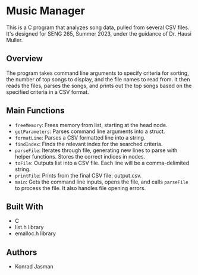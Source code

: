 # Music Manager

This is a C program that analyzes song data, pulled from several CSV files. It's designed for SENG 265, Summer 2023, under the guidance of Dr. Hausi Muller.

## Overview

The program takes command line arguments to specify criteria for sorting, the number of top songs to display, and the file names to read from. It then reads the files, parses the songs, and prints out the top songs based on the specified criteria in a CSV format.

## Main Functions

- `freeMemory`: Frees memory from list, starting at the head node.
- `getParameters`: Parses command line arguments into a struct.
- `formatLine`: Parses a CSV formatted line into a string.
- `findIndex`: Finds the relevant index for the searched criteria.
- `parseFile`: Iterates through file, generating new lines to parse with helper functions. Stores the correct indices in nodes.
- `toFile`: Outputs list into a CSV file. Each line will be a comma-delimited string.
- `printFile`: Prints from the final CSV file: output.csv.
- `main`: Gets the command line inputs, opens the file, and calls `parseFile` to process the file. It also handles file opening errors.

## Built With

- C
- list.h library
- emalloc.h library

## Authors

- Konrad Jasman
